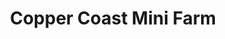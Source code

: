 ---
title: "Copper Coast Mini Farm"
address: "Ballyadam, Fenor, Co. Waterford"
tel: "+353 (0)51 39 6870"
county: "Waterford"
category: "Zoos And Aquariums"
type: "Content"
lat: "52.15625"
lng: "-7.216291904449463"
---